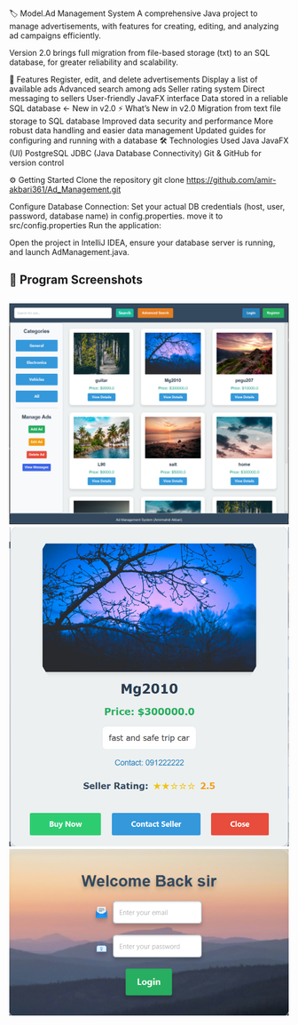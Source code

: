 🏷️ Model.Ad Management System
A comprehensive Java project to manage advertisements, with features for creating, editing, and analyzing ad campaigns efficiently.

Version 2.0 brings full migration from file-based storage (txt) to an SQL database, for greater reliability and scalability.

🚀 Features
Register, edit, and delete advertisements
Display a list of available ads
Advanced search among ads
Seller rating system
Direct messaging to sellers
User-friendly JavaFX interface
Data stored in a reliable SQL database ← New in v2.0
⚡️ What’s New in v2.0
Migration from text file storage to SQL database
Improved data security and performance
More robust data handling and easier data management
Updated guides for configuring and running with a database
🛠️ Technologies Used
Java
JavaFX (UI)
PostgreSQL
JDBC (Java Database Connectivity)
Git & GitHub for version control


⚙️ Getting Started
Clone the repository
          git clone https://github.com/amir-akbari361/Ad_Management.git

Configure Database Connection:
Set your actual DB credentials (host, user, password, database name) in config.properties.
move it to src/config.properties
Run the application:

Open the project in IntelliJ IDEA, ensure your database server is running, and launch AdManagement.java.


## 📸  Program Screenshots  
![Program Overview](https://github.com/amir-akbari361/Ad_Management/blob/main/Screenshot1.png)
![Model.Ad Details Page](https://github.com/amir-akbari361/Ad_Management/blob/main/Screenshot2.png)
![Login Page](https://github.com/amir-akbari361/Ad_Management/blob/main/Screenshot3.png)
---

